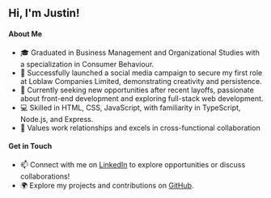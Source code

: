 ## Hi, I'm Justin!

#### About Me

- 🎓 Graduated in Business Management and Organizational Studies with a specialization in Consumer Behaviour.
- 🌟 Successfully launched a social media campaign to secure my first role at Loblaw Companies Limited, demonstrating creativity and persistence.
- 💼 Currently seeking new opportunities after recent layoffs, passionate about front-end development and exploring full-stack web development.
- 💻 Skilled in HTML, CSS, JavaScript, with familiarity in TypeScript, Node.js, and Express.
- 🤝 Values work relationships and excels in cross-functional collaboration 

#### Get in Touch

- 📫 Connect with me on [LinkedIn](https://www.linkedin.com/in/justinbansal/) to explore opportunities or discuss collaborations!
- 🌍 Explore my projects and contributions on [GitHub](https://github.com/justinbansal).

<!--
**justinbansal/justinbansal** is a ✨ _special_ ✨ repository because its `README.md` (this file) appears on your GitHub profile.

Here are some ideas to get you started:

- 🔭 I’m currently working on ...
- 🌱 I’m currently learning ...
- 👯 I’m looking to collaborate on ...
- 🤔 I’m looking for help with ...
- 💬 Ask me about ...
- 📫 How to reach me: ...
- 😄 Pronouns: ...
- ⚡ Fun fact: ...
-->
